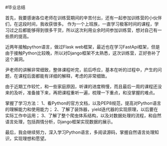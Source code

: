 #毕业总结

  首先，我要感谢各位老师在训练营期间的辛苦付出，还有一起参加训练营的小伙伴们，在这段时间，我收获很多。
作为一个上班族，一直学习极客时间的课程，学习过之后都能够得到很多干货，所以这次利用业余时间参加训练营，想对自己有一些质的提高。

近两年接触python语言，做过Flask web框架，最近也在学习FastApi框架，但是由于接触Python比较晚，所以对Django框架不太熟悉，这次训练营，正好弥补了这个漏洞。

尹老师的讲解非常细致，整体课程听完，前后呼应，基本在听的过程中，产生的问题，在课程后面都能有详细的解释，考虑的非常细致。

由于近期工作较忙，和一些家庭原因，听课的进度稍慢，而且最后一周的课程还没来的及听，准备接下来，再把课程重听一遍，梳理一下重点，和没掌握的难点。

掌握了学习方法：
1、看Python的官方文档，以及PEP8规范，提高对Python语言的理解能力和使用能力；
2、了解了装饰器，yield迭代器的实现原理，以后要在实际工作中运用；
3、了解了整个爬虫体系结构，以及对数据处理的流程，和自然语言处理，包括舆情分析，Django框架实现数据的展示。

最后，我会继续努力，深入学习Python语言，多阅读源码，掌握自然语言处理知识，实现理想和愿望。
